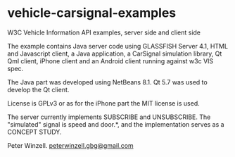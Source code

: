 # vehicle-carsignal-examples
W3C Vehicle Information API examples, server side and client side 

The example contains Java server code using GLASSFISH Server 4.1, HTML and Javascript client, a Java application, a CarSignal simulation library, Qt Qml client, iPhone client and an Android client running against w3c VIS spec.

The Java part was developed using NetBeans 8.1.
Qt 5.7 was used to develop the Qt client.

License is GPLv3 or as for the iPhone part the MIT license is used.

The server currently implements SUBSCRIBE and UNSUBSCRIBE. The "simulated" signal is speed and door.*, and the implementation serves as a CONCEPT STUDY.



Peter Winzell.
peterwinzell.gbg@gmail.com
